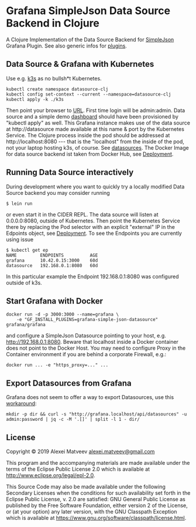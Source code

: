 # Grafana SimpleJson Data Source Backend in Clojure

A Clojure Implementation of the Data Source Backend for
[SimpleJson](https://grafana.com/grafana/plugins/grafana-simple-json-datasource)
Grafana Plugin.  See also generic infos for
[plugins](https://grafana.com/docs/grafana/latest/plugins/developing/datasources/).

## Data Source & Grafana with Kubernetes

Use e.g. [k3s](https://github.com/rancher/k3s) as no bullsh*t
Kubernetes.

    kubectl create namespace datasource-clj
    kubectl config set-context --current --namespace=datasource-clj
    kubectl apply -k ./k3s

Then point your browser to [URL](http://grafana.localhost). First time
login  will   be  admin:admin.    Data  source   and  a   simple  demo
[dashboard](./k3s/simple-dashboard.json) should  have been provisioned
by "kubectl  apply" as well.  This  Grafana instance makes use  of the
data source at http://datasource made available at this name & port by
the Kubernetes Service.  The Clojure  process inside the pod should be
addressed at  http://localhost:8080 ---  that is the  "localhost" from
the inside  of the pod, not  your laptop hosting k3s,  of course.  See
[datasources](./k3s/datasources.yaml).   The  Docker  Image  for  data
source     backend    ist     taken    from     Docker    Hub,     see
[Deployment](./k3s/deployment.yaml).

## Running Data Source interactively

During development  where you want  to quickly try a  locally modified
Data Source backend you may consider running

    $ lein run

or even  start it in  the CIDER REPL. The  data source will  listen at
0.0.0.0:8080,  outside  of  Kubernetes.   Then  point  the  Kubernetes
Service  there  by  replacing  the   Pod  selector  with  an  explicit
"external"      IP      in      the     Edpoints      object,      see
[Deployment](./k3s/deployment.yaml).   To see  the  Endpoints you  are
currently using issue

    $ kubectl get ep
    NAME         ENDPOINTS          AGE
    grafana      10.42.0.15:3000    60d
    datasource   192.168.0.1:8080   60d

In  this   particular  example   the  Endpoint   192.168.0.1:8080  was
configured outside of k3s.

## Start Grafana with Docker

    docker run -d -p 3000:3000 --name=grafana \
        -e "GF_INSTALL_PLUGINS=grafana-simple-json-datasource" grafana/grafana

and  configure   a  SimpleJson  Datasource  pointing   to  your  host,
e.g. http://192.168.0.1:8080.   Beware that localhost inside  a Docker
container does not point to the Docker Host. You may need to configure
Proxy  in the  Container environment  if  you are  behind a  corporate
Firewall, e.g.:

    docker run ... -e "https_proxy=..." ...

## Export Datasources from Grafana

Grafana does not seem to offer a way to export Datasources, use this
[workaround](https://rmoff.net/2017/08/08/simple-export/import-of-data-sources-in-grafana/):

    mkdir -p dir && curl -s "http://grafana.localhost/api/datasources" -u admin:password | jq -c -M '.[]' | split -l 1 - dir/

## License

Copyright © 2019 Alexei Matveev <alexei.matveev@gmail.com>

This program and the accompanying materials are made available under the
terms of the Eclipse Public License 2.0 which is available at
http://www.eclipse.org/legal/epl-2.0.

This Source Code may also be made available under the following Secondary
Licenses when the conditions for such availability set forth in the Eclipse
Public License, v. 2.0 are satisfied: GNU General Public License as published by
the Free Software Foundation, either version 2 of the License, or (at your
option) any later version, with the GNU Classpath Exception which is available
at https://www.gnu.org/software/classpath/license.html.
